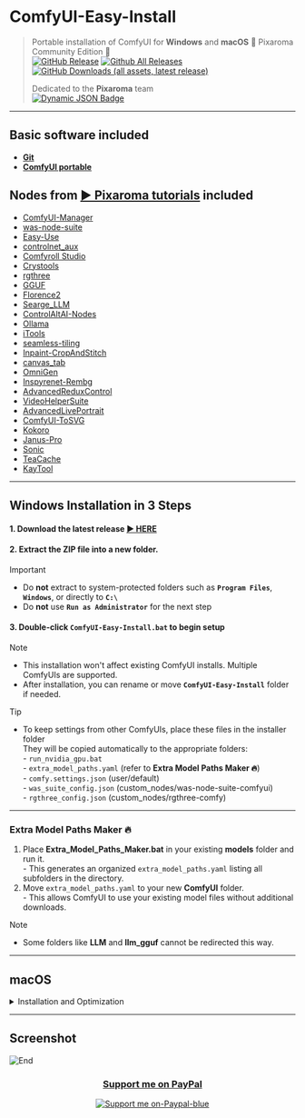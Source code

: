 # ComfyUI-Easy-Install  
> Portable installation of ComfyUI for **Windows** and **macOS** 🔹 Pixaroma Community Edition 🔹  
> [![GitHub Release](https://img.shields.io/github/v/release/Tavris1/ComfyUI-Easy-Install)](https://github.com/Tavris1/ComfyUI-Easy-Install/releases/latest/download/ComfyUI-Easy-Install.zip)
> [![Github All Releases](https://img.shields.io/github/downloads/Tavris1/ComfyUI-Easy-Install/total.svg)]()
> [![GitHub Downloads (all assets, latest release)](https://img.shields.io/github/downloads/Tavris1/ComfyUI-Easy-Install/latest/total)](https://github.com/Tavris1/ComfyUI-Easy-Install/releases/latest/download/ComfyUI-Easy-Install.zip)
>
> Dedicated to the **Pixaroma** team  
> [![Dynamic JSON Badge](https://img.shields.io/badge/dynamic/json?url=https%3A%2F%2Fdiscord.com%2Fapi%2Finvites%2FgggpkVgBf3%3Fwith_counts%3Dtrue&query=%24.approximate_member_count&logo=discord&logoColor=white&label=Join%20Pixaroma%20Discord&color=FFDF00&suffix=%20users)](https://discord.com/invite/gggpkVgBf3)  
---

## Basic software included  
- [**Git**](https://git-scm.com/)  
- [**ComfyUI portable**](https://github.com/comfyanonymous/ComfyUI)  

## Nodes from [▶ Pixaroma tutorials](https://www.youtube.com/@pixaroma) included  
- [ComfyUI-Manager](https://github.com/Comfy-Org/ComfyUI-Manager)  
- [was-node-suite](https://github.com/WASasquatch/was-node-suite-comfyui)  
- [Easy-Use](https://github.com/yolain/ComfyUI-Easy-Use)  
- [controlnet_aux](https://github.com/Fannovel16/comfyui_controlnet_aux)  
- [Comfyroll Studio](https://github.com/Suzie1/ComfyUI_Comfyroll_CustomNodes)  
- [Crystools](https://github.com/crystian/ComfyUI-Crystools)  
- [rgthree](https://github.com/rgthree/rgthree-comfy)  
- [GGUF](https://github.com/city96/ComfyUI-GGUF)  
- [Florence2](https://github.com/kijai/ComfyUI-Florence2)  
- [Searge_LLM](https://github.com/SeargeDP/ComfyUI_Searge_LLM)  
- [ControlAltAI-Nodes](https://github.com/gseth/ControlAltAI-Nodes)  
- [Ollama](https://github.com/stavsap/comfyui-ollama)  
- [iTools](https://github.com/MohammadAboulEla/ComfyUI-iTools)  
- [seamless-tiling](https://github.com/spinagon/ComfyUI-seamless-tiling)  
- [Inpaint-CropAndStitch](https://github.com/lquesada/ComfyUI-Inpaint-CropAndStitch)  
- [canvas_tab](https://github.com/Lerc/canvas_tab)  
- [OmniGen](https://github.com/1038lab/ComfyUI-OmniGen)  
- [Inspyrenet-Rembg](https://github.com/john-mnz/ComfyUI-Inspyrenet-Rembg)  
- [AdvancedReduxControl](https://github.com/kaibioinfo/ComfyUI_AdvancedRefluxControl)  
- [VideoHelperSuite](https://github.com/Kosinkadink/ComfyUI-VideoHelperSuite)  
- [AdvancedLivePortrait](https://github.com/PowerHouseMan/ComfyUI-AdvancedLivePortrait)  
- [ComfyUI-ToSVG](https://github.com/Yanick112/ComfyUI-ToSVG)  
- [Kokoro](https://github.com/stavsap/comfyui-kokoro)  
- [Janus-Pro](https://github.com/CY-CHENYUE/ComfyUI-Janus-Pro)  
- [Sonic](https://github.com/smthemex/ComfyUI_Sonic)  
- [TeaCache](https://github.com/welltop-cn/ComfyUI-TeaCache)  
- [KayTool](https://github.com/kk8bit/KayTool)  

---
## Windows Installation in 3 Steps
#### 1. Download the latest release [▶ HERE](https://github.com/Tavris1/ComfyUI-Easy-Install/releases/latest/download/ComfyUI-Easy-Install.zip)  
#### 2. Extract the ZIP file into a new folder.  
> [!IMPORTANT]
> - Do **not** extract to system-protected folders such as **`Program Files`**, **`Windows`**, or directly to **`C:\`**
> - Do **not** use **`Run as Аdministrator`** for the next step
#### 3. Double-click **`ComfyUI-Easy-Install.bat`** to begin setup

> [!NOTE]
> - This installation won't affect existing ComfyUI installs. Multiple ComfyUIs are supported.  
> - After installation, you can rename or move **`ComfyUI-Easy-Install`** folder if needed.  

> [!TIP]
> - To keep settings from other ComfyUIs, place these files in the installer folder  
> They will be copied automatically to the appropriate folders:  
>       - `run_nvidia_gpu.bat`  
>       - `extra_model_paths.yaml` (refer to **Extra Model Paths Maker 🔥**)  
>       - `comfy.settings.json` (user/default)  
>       - `was_suite_config.json` (custom_nodes/was-node-suite-comfyui)  
>       - `rgthree_config.json` (custom_nodes/rgthree-comfy)  

---

### Extra Model Paths Maker 🔥  

1. Place **Extra_Model_Paths_Maker.bat** in your existing **models** folder and run it.  
       - This generates an organized `extra_model_paths.yaml` listing all subfolders in the directory.  
2. Move `extra_model_paths.yaml` to your new **ComfyUI** folder.  
       - This allows ComfyUI to use your existing model files without additional downloads.  

> [!NOTE]
> - Some folders like **LLM** and **llm_gguf** cannot be redirected this way.  

---

## macOS
<details>
  <summary>Installation and Optimization</summary>  
&nbsp;
  
*(thanks to [@VenimK](https://github.com/VenimK))*

### Installation Steps for macOS

1. Clone or download this repository
2. Run `chmod +x ComfyUI-Easy-Install.sh` to make the installation script executable
3. Execute `./ComfyUI-Easy-Install.sh` to install ComfyUI and its dependencies
4. After installation completes, run `./run_comfyui.sh` to start ComfyUI

### Mac M1/M2 Optimization

The `run_comfyui.sh` script includes several optimizations specifically for Apple Silicon (M1/M2) Macs:

#### Memory Management
- Memory clearing before startup to ensure maximum available RAM
- Optimized garbage collection settings
- Configurable high/low watermark ratios for MPS (Metal Performance Shaders)

#### Performance Enhancements
- MPS graph mode enabled for better performance
- Descriptor caching for improved speed
- Unified memory support for better memory utilization

#### Compatibility Settings
- FP32 accumulation for improved precision
- Force-upcast attention for better stability
- Float8 disabled (not supported on MPS)

### Troubleshooting Common Issues

#### Import Failures
Some custom nodes may fail to import due to:
- Dependencies not compatible with Apple Silicon
- Python package version conflicts
- Hyphenated directory names causing import issues

If you encounter import failures, check the console output for the specific node causing the issue and consider removing it if not essential to your workflow.

#### Memory Issues
If you experience out-of-memory errors:
1. Adjust the `PYTORCH_MPS_HIGH_WATERMARK_RATIO` and `PYTORCH_MPS_LOW_WATERMARK_RATIO` values in `run_comfyui.sh`
2. Use smaller model sizes when possible
3. Reduce batch sizes in your workflows

#### Performance Optimization
For best performance on Mac M1/M2:
- Use GGUF models instead of other quantization formats
- Consider using smaller models (7B instead of 13B for LLMs, etc.)
- Avoid nodes that require CPU-intensive operations

### Extra Model Paths for macOS

To use models from existing folders on your Mac:

1. Create an `Extra_Model_Paths_Maker.sh` script with the following content:

```bash
#!/bin/bash

# Get the directory where the script is located
SCRIPT_DIR="$(cd "$(dirname "${BASH_SOURCE[0]}")" && pwd)"

# Output file path
OUTPUT_FILE="$SCRIPT_DIR/extra_model_paths.yaml"

# Start writing to the file
echo "# This file was generated by Extra_Model_Paths_Maker.sh" > "$OUTPUT_FILE"
echo "# It maps model folder names to their full paths" >> "$OUTPUT_FILE"
echo "" >> "$OUTPUT_FILE"
echo "paths:" >> "$OUTPUT_FILE"

# Find all immediate subdirectories and add them to the file
find "$SCRIPT_DIR" -mindepth 1 -maxdepth 1 -type d | sort | while read -r dir; do
    # Get the basename of the directory
    base_name=$(basename "$dir")
    
    # Skip hidden directories (those starting with a dot)
    if [[ "$base_name" == .* ]]; then
        continue
    fi
    
    # Add the directory to the YAML file
    echo "    $base_name: $dir/" >> "$OUTPUT_FILE"
done

echo "\nExtra model paths file created at: $OUTPUT_FILE"
echo "You can now copy this file to your ComfyUI folder."
```

2. Place this script in your existing models folder and make it executable:
   ```bash
   chmod +x Extra_Model_Paths_Maker.sh
   ```

3. Run the script:
   ```bash
   ./Extra_Model_Paths_Maker.sh
   ```

4. Copy the generated `extra_model_paths.yaml` to your ComfyUI folder:
   ```bash
   cp extra_model_paths.yaml /path/to/ComfyUI-Easy-Install/ComfyUI-Easy-Install/ComfyUI/
   ```

> This allows ComfyUI to use your existing model files without duplicating them.
</details>

---

## Screenshot  
![End](https://github.com/user-attachments/assets/da090bd5-0e13-41e1-8a81-bf2d24a8632c)  

<div align="center">

### [Support me on PayPal](https://paypal.me/tavris1)
[![Support me on-Paypal-blue](https://github.com/user-attachments/assets/c1a767b0-f3d9-48c7-877b-12653d2f9ac7)](https://paypal.me/tavris1)  
</div>
